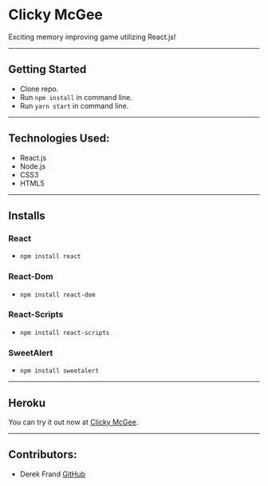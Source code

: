 # Clicky McGee
Exciting memory improving game utilizing React.js!

 ***
## Getting Started

 - Clone repo.
 - Run `npm install` in command line.
 - Run `yarn start` in command line.

***
## Technologies Used:

 * React.js
 * Node.js
 * CSS3
 * HTML5

***
##  Installs

### React
 - `npm install react`

### React-Dom
 - `npm install react-dom`
 
### React-Scripts
 - `npm install react-scripts`

### SweetAlert
 - `npm install sweetalert`

***
## Heroku
You can try it out now at [Clicky McGee](https://blooming-retreat-27975.herokuapp.com/).

***
## Contributors: 

 - Derek Frand [GitHub](https://github.com/Dfrand)
 